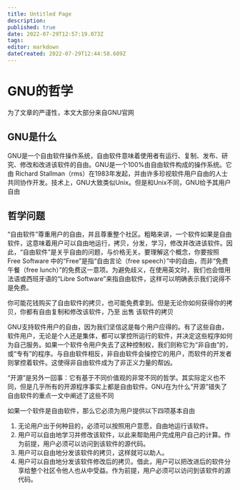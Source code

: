 ```yaml
---
title: Untitled Page
description: 
published: true
date: 2022-07-29T12:57:19.073Z
tags: 
editor: markdown
dateCreated: 2022-07-29T12:44:58.689Z
---
```


# GNU的哲学
为了文章的严谨性，本文大部分来自GNU官网
## GNU是什么
GNU是一个自由软件操作系统，自由软件意味着使用者有运行、复制、发布、研究、修改和改进该软件的自由。GNU是一个100%由自由软件构成的操作系统。它由 Richard Stallman（rms）在1983年发起，并由许多珍视软件用户自由的人士共同协作开发。技术上，GNU大致类似Unix。但是和Unix不同，GNU给予其用户自由
## 哲学问题
“自由软件”尊重用户的自由，并且尊重整个社区。粗略来讲，一个软件如果是自由软件，这意味着用户可以自由地运行，拷贝，分发，学习，修改并改进该软件。因此，“自由软件”是关乎自由的问题，与价格无关。要理解这个概念，你要按照 Free Software 中的“Free”是指“自由言论（free speech）”中的自由，而非“免费午餐（free lunch）”的免费这一意项。为避免歧义，在使用英文时，我们也会借用法语或西班牙语的“Libre Software”来指自由软件，这样可以明确表示我们说得不是免费。

你可能花钱购买了自由软件的拷贝，也可能免费拿到。但是无论你如何获得你的拷贝，你都有自由复制和修改该软件，乃至 出售 该软件的拷贝

GNU支持软件用户的自由，因为我们坚信这是每个用户应得的。有了这些自由，软件用户，无论是个人还是集体，都可以掌控所运行的软件，并决定这些程序如何为自己服务。如果一个软件令用户失去了这种控制权，我们则称它为“非自由”的，或“专有”的程序。与自由软件相反，非自由软件会操控它的用户，而软件的开发者则掌控着软件。这使得非自由软件成为了非正义力量的帮凶。

“开源”是另外一回事：它有基于不同价值观的非常不同的哲学。其实际定义也不同，但是几乎所有的开源程序事实上都是自由软件。GNU在为什么“开源”错失了自由软件的重点一文中阐述了这些不同

如果一个软件是自由软件，那么它必须为用户提供以下四项基本自由

1. 无论用户出于何种目的，必须可以按照用户意愿，自由地运行该软件。
1. 用户可以自由地学习并修改该软件，以此来帮助用户完成用户自己的计算。作为前提，用户必须可以访问到该软件的源代码。
1. 用户可以自由地分发该软件的拷贝，这样就可以助人。
1. 用户可以自由地分发该软件修改后的拷贝。借此，用户可以把改进后的软件分享给整个社区令他人也从中受益。作为前提，用户必须可以访问到该软件的源代码。
